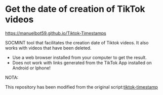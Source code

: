 # Get the date of creation of TikTok videos

https://manuelbot59.github.io/Tiktok-Timestamps

SOCMINT tool that facilitates the creation date of Tiktok videos. It also works with videos that have been deleted. 

- Use a web browser installed from your computer to get the result.
- Does not work with links generated from the TikTok App installed on Android or Iphone!

NOTA:

This repository has been modified from the original script:<a href="https://github.com/bellingcat/tiktok-timestamp" target="_blank">tiktok-timestamp</a> <br>